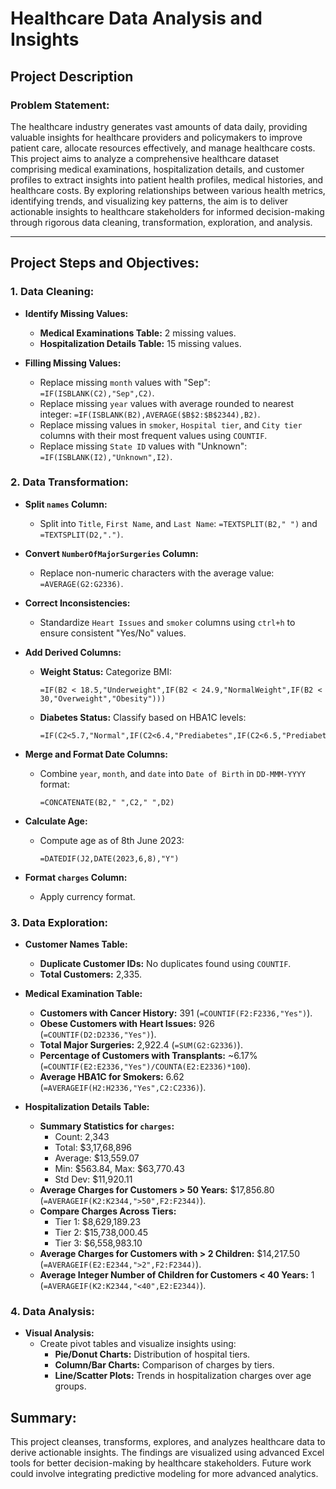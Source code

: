 # Healthcare Data Analysis and Insights

## Project Description

### Problem Statement:
The healthcare industry generates vast amounts of data daily, providing valuable insights for healthcare providers and policymakers to improve patient care, allocate resources effectively, and manage healthcare costs. This project aims to analyze a comprehensive healthcare dataset comprising medical examinations, hospitalization details, and customer profiles to extract insights into patient health profiles, medical histories, and healthcare costs. By exploring relationships between various health metrics, identifying trends, and visualizing key patterns, the aim is to deliver actionable insights to healthcare stakeholders for informed decision-making through rigorous data cleaning, transformation, exploration, and analysis.

---

## Project Steps and Objectives:

### 1. Data Cleaning:

- **Identify Missing Values:**
  - **Medical Examinations Table:** 2 missing values.
  - **Hospitalization Details Table:** 15 missing values.

- **Filling Missing Values:**
  - Replace missing `month` values with "Sep": `=IF(ISBLANK(C2),"Sep",C2)`.
  - Replace missing `year` values with average rounded to nearest integer: `=IF(ISBLANK(B2),AVERAGE($B$2:$B$2344),B2)`.
  - Replace missing values in `smoker`, `Hospital tier`, and `City tier` columns with their most frequent values using `COUNTIF`.
  - Replace missing `State ID` values with "Unknown": `=IF(ISBLANK(I2),"Unknown",I2)`.

### 2. Data Transformation:

- **Split `names` Column:**
  - Split into `Title`, `First Name`, and `Last Name`: `=TEXTSPLIT(B2," ")` and `=TEXTSPLIT(D2,".")`.

- **Convert `NumberOfMajorSurgeries` Column:**
  - Replace non-numeric characters with the average value: `=AVERAGE(G2:G2336)`.

- **Correct Inconsistencies:**
  - Standardize `Heart Issues` and `smoker` columns using `ctrl+h` to ensure consistent "Yes/No" values.

- **Add Derived Columns:**
  - **Weight Status:** Categorize BMI:
    ```excel
    =IF(B2 < 18.5,"Underweight",IF(B2 < 24.9,"NormalWeight",IF(B2 < 30,"Overweight","Obesity")))
    ```
  - **Diabetes Status:** Classify based on HBA1C levels:
    ```excel
    =IF(C2<5.7,"Normal",IF(C2<6.4,"Prediabetes",IF(C2<6.5,"Prediabetes","Diabetes")))
    ```

- **Merge and Format Date Columns:**
  - Combine `year`, `month`, and `date` into `Date of Birth` in `DD-MMM-YYYY` format:
    ```excel
    =CONCATENATE(B2," ",C2," ",D2)
    ```

- **Calculate Age:**
  - Compute age as of 8th June 2023:
    ```excel
    =DATEDIF(J2,DATE(2023,6,8),"Y")
    ```

- **Format `charges` Column:**
  - Apply currency format.

### 3. Data Exploration:

- **Customer Names Table:**
  - **Duplicate Customer IDs:** No duplicates found using `COUNTIF`.
  - **Total Customers:** 2,335.

- **Medical Examination Table:**
  - **Customers with Cancer History:** 391 (`=COUNTIF(F2:F2336,"Yes")`).
  - **Obese Customers with Heart Issues:** 926 (`=COUNTIF(D2:D2336,"Yes")`).
  - **Total Major Surgeries:** 2,922.4 (`=SUM(G2:G2336)`).
  - **Percentage of Customers with Transplants:** ~6.17% (`=COUNTIF(E2:E2336,"Yes")/COUNTA(E2:E2336)*100`).
  - **Average HBA1C for Smokers:** 6.62 (`=AVERAGEIF(H2:H2336,"Yes",C2:C2336)`).

- **Hospitalization Details Table:**
  - **Summary Statistics for `charges`:**
    - Count: 2,343
    - Total: $3,17,68,896
    - Average: $13,559.07
    - Min: $563.84, Max: $63,770.43
    - Std Dev: $11,920.11
  - **Average Charges for Customers > 50 Years:** $17,856.80 (`=AVERAGEIF(K2:K2344,">50",F2:F2344)`).
  - **Compare Charges Across Tiers:**
    - Tier 1: $8,629,189.23
    - Tier 2: $15,738,000.45
    - Tier 3: $6,558,983.10
  - **Average Charges for Customers with > 2 Children:** $14,217.50 (`=AVERAGEIF(E2:E2344,">2",F2:F2344)`).
  - **Average Integer Number of Children for Customers < 40 Years:** 1 (`=AVERAGEIF(K2:K2344,"<40",E2:E2344)`).

### 4. Data Analysis:

- **Visual Analysis:**
  - Create pivot tables and visualize insights using:
    - **Pie/Donut Charts:** Distribution of hospital tiers.
    - **Column/Bar Charts:** Comparison of charges by tiers.
    - **Line/Scatter Plots:** Trends in hospitalization charges over age groups.



## Summary:
This project cleanses, transforms, explores, and analyzes healthcare data to derive actionable insights. The findings are visualized using advanced Excel tools for better decision-making by healthcare stakeholders. Future work could involve integrating predictive modeling for more advanced analytics.
